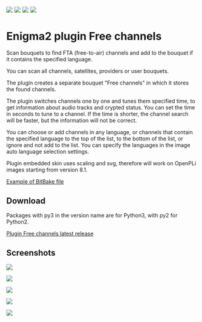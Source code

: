[![](https://img.shields.io/badge/License-GPLv3-green.svg)](https://github.com/Taapat/enigma2-plugin-freechannels/blob/master/LICENSE)  [![](https://sonarcloud.io/api/project_badges/measure?project=Taapat_enigma2-plugin-freechannels&metric=alert_status)](https://sonarcloud.io/summary/new_code?id=Taapat_enigma2-plugin-freechannels)  [![](https://img.shields.io/github/downloads/Taapat/enigma2-plugin-freechannels/total)](https://github.com/Taapat/enigma2-plugin-freechannels/releases)  [![](https://img.shields.io/github/v/release/Taapat/enigma2-plugin-freechannels)](https://github.com/Taapat/enigma2-plugin-freechannels/releases)
-------
Enigma2 plugin Free channels
=========
Scan bouquets to find FTA (free-to-air) channels and add to the bouquet if it contains the specified language.

You can scan all channels, satellites, providers or user bouquets.

The plugin creates a separate bouquet "Free channels" in which it stores the found channels.

The plugin switches channels one by one and tunes them specified time, to get information about audio tracks and crypted status.
You can set the time in seconds to tune to a channel. If the time is shorter, the channel search will be faster, but the information will not be correct.

You can choose or add channels in any language, or channels that contain the specified language to the top of the list, to the bottom of the list, or ignore and not add to the list.
You can specify the languages in the image auto language selection settings.

Plugin embedded skin uses scaling and svg, therefore will work on OpenPLi images starting from version 8.1.

[Example of BitBake file](https://github.com/OpenPLi/openpli-oe-core/blob/develop/meta-openpli/recipes-openpli/enigma2-plugins/enigma2-plugin-extensions-freechannels.bb)


Download
-------
Packages with py3 in the version name are for Python3, with py2 for Python2.

[Plugin Free channels latest release](https://github.com/Taapat/enigma2-plugin-freechannels/releases/latest)

Screenshots
-------
![](https://user-images.githubusercontent.com/1623947/282240641-7777505d-6fac-402d-9cfd-a228428ae9ac.jpg)

![](https://user-images.githubusercontent.com/1623947/282240645-2aa87120-9788-4044-8e25-e27df5fa36e2.jpg)

![](https://user-images.githubusercontent.com/1623947/282240665-4c1eb11f-6c14-4b3e-8eec-2043c08c844d.jpg)

![](https://user-images.githubusercontent.com/1623947/282240677-ab789881-5576-4e95-8d95-1c12984df41f.jpg)

![](https://user-images.githubusercontent.com/1623947/282240688-c549389a-7663-4da8-af30-3484d4ae3d5c.jpg)
